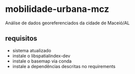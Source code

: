 # mobilidade-urbana-mcz
Análise de dados georeferenciados da cidade de Maceió/AL

## requisitos
- sistema atualizado
- instale o libspatialindex-dev
- instale o basemap via conda
- instale a dependências descritas no requirements
